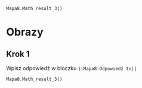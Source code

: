 ```blocks
Mapa8.Math_result_3()
```
# Obrazy
## Krok 1

Wpisz odpowiedź w bloczku ``||Mapa8:Odpowiedź to||``

```blocks
Mapa8.Math_result_3()
```
